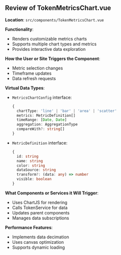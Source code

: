## Review of TokenMetricsChart.vue

**Location**: `src/components/TokenMetricsChart.vue`

**Functionality**:
- Renders customizable metrics charts
- Supports multiple chart types and metrics
- Provides interactive data exploration

**How the User or Site Triggers the Component**:
- Metric selection changes
- Timeframe updates
- Data refresh requests

**Virtual Data Types**:
- `MetricsChartConfig` interface:
  ```typescript
  {
    chartType: 'line' | 'bar' | 'area' | 'scatter'
    metrics: MetricDefinition[]
    timeRange: [Date, Date]
    aggregation: AggregationType
    compareWith?: string[]
  }
  ```
- `MetricDefinition` interface:
  ```typescript
  {
    id: string
    name: string
    color: string
    dataSource: string
    transform?: (data: any) => number
    visible: boolean
  }
  ```

**What Components or Services it Will Trigger**:
- Uses ChartJS for rendering
- Calls TokenService for data
- Updates parent components
- Manages data subscriptions

**Performance Features**:
- Implements data decimation
- Uses canvas optimization
- Supports dynamic loading

